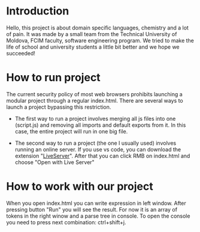 # Introduction
Hello, this project is about domain specific languages, chemistry and a lot of pain. It was made by a small team from the Technical University of Moldova, FCIM faculty, software engineering program. We tried to make the life of school and university students a little bit better and we hope we succeeded!

# How to run project
The current security policy of most web browsers prohibits launching a modular project through a regular index.html. There are several ways to launch a project bypassing this restriction.

- The first way to run a project involves merging all js files into one (script.js) and removing all imports and default exports from it. In this case, the entire project will run in one big file.

- The second way to run a project (the one I usually used) involves running an online server. If you use vs code, you can download the extension "[LiveServer](https://marketplace.visualstudio.com/items?itemName=ritwickdey.LiveServer)".  After that you can click RMB on index.html and choose "Open with Live Server"

# How to work with our project
When you open index.html you can write expression in left window. After pressing button "Run" you will see the result. For now it is an array of tokens in the right winow and a parse tree in console. To open the console you need to press next combination: ctrl+shift+j.
